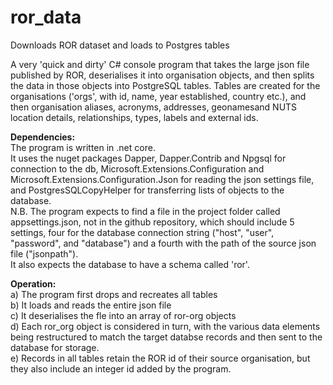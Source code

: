 # ror_data
Downloads ROR dataset and loads to Postgres tables

A very 'quick and dirty' C# console program that takes the large json file published by ROR, deserialises it into organisation objects, and then splits the data in those objects into PostgreSQL tables. Tables are created for the organisations ('orgs', with id, name, year established, country etc.), and then organisation aliases, acronyms, addresses,  geonamesand NUTS location details, relationships, types, labels and external ids.

**Dependencies:**<br/>
The program is written in .net core. <br/>
It uses the nuget packages Dapper, Dapper.Contrib and Npgsql for connection to the db, Microsoft.Extensions.Configuration and Microsoft.Extensions.Configuration.Json for reading the json settings file, and PostgresSQLCopyHelper for transferring lists of objects to the database. <br/>
N.B. The program expects to find a file in the project folder called appsettings.json, not in the github repository, which should include 5 settings, four for the database connection string ("host", "user", "password", and "database") and a fourth with the path of the source json file ("jsonpath").<br/>
It also expects the database to have a schema called 'ror'.<br/>

**Operation:**<br/>
a) The program first drops and recreates all tables <br/>
b) It loads and reads the entire json file<br/>
c) It deserialises the fle into an array of ror-org objects<br/>
d) Each ror_org object is considered in turn, with the various data elements being restructured to match the target databse records and then sent to the database for storage.<br/>
e) Records in all tables retain the ROR id of their source organisation, but they also include an integer id added by the program.<br/>
